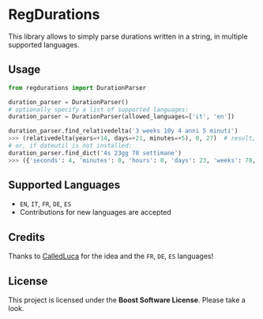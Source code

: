 # RegDurations

This library allows to simply parse durations written in a string, in multiple supported languages.

## Usage
``` python
from regdurations import DurationParser

duration_parser = DurationParser()
# optionally specify a list of supported languages:
duration_parser = DurationParser(allowed_languages=['it', 'en'])

duration_parser.find_relativedelta('3 weeks 10y 4 anni 5 minuti')
>>> (relativedelta(years=+14, days=+21, minutes=+5), 0, 27)  # result, starting index, ending index
# or, if dateutil is not installed:
duration_parser.find_dict('4s 23gg 78 settimane')
>>> ({'seconds': 4, 'minutes': 0, 'hours': 0, 'days': 23, 'weeks': 78, 'months': 0, 'years': 0}, 0, 20)
```

## Supported Languages
* `EN`, `IT`, `FR`, `DE`, `ES`
* Contributions for new languages are accepted

## Credits
Thanks to [CalledLuca](https://github.com/CalledLuca) for the idea and the `FR`, `DE`, `ES` languages!

## License
This project is licensed under the **Boost Software License**. Please take a look.
